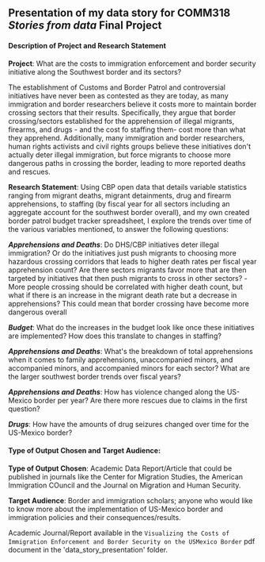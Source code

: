 ## Presentation of my data story for COMM318 _Stories from data_ Final Project

#### Description of Project and Research Statement

__Project__: What are the costs to immigration enforcement and border security initiative along the Southwest border and its sectors?

The establishment of Customs and Border Patrol and controversial initiatives have never been as contested as they are today, as many immigration and border researchers believe it costs more to maintain border crossing sectors that their results. Specifically, they argue that border crossing/sectors established for the apprehension of illegal migrants, firearms, and drugs - and the cost fo staffing them- cost more than what they apprehend. Additionally, many immigration and border researchers, human rights activists and civil rights groups believe these initiatives don't actually deter illegal immigration, but force migrants to choose more dangerous paths in crossing the border, leading to more reported deaths and rescues.

__Research Statement__: Using CBP open data that details variable statistics ranging from migrant deaths, migrant detainments, drug and firearm apprehensions, to staffing (by fiscal year for all sectors including an aggregate account for the southwest border overall), and my own created border patrol budget tracker spreadsheet, I explore the trends over time of the various variables mentioned, to answer the following questions: 

   ___Apprehensions and Deaths___: Do DHS/CBP initiatives deter illegal immigration? Or do the initiatives just push migrants to choosing more hazardous crossing corridors that leads to higher death rates per fiscal year apprehension count? Are there sectors migrants favor more that are then targeted by initiatives that then push migrants to cross in other sectors?
        -More people crossing should be correlated with higher death count, but what if there is an increase in the migrant death rate but a decrease in apprehensions? This could mean that border crossing have become more dangerous overall 
    
   ___Budget___: What do the increases in the budget look like once these initiatives are implemented? How does this translate to changes in staffing? 

   ___Apprehensions and Deaths___: What's the breakdown of total apprehensions when it comes to family apprehensions, unaccompanied minors, and accompanied minors, and accompanied minors for each sector? What are the larger southwest border trends over fiscal years?

   ___Apprehensions and Deaths___: How has violence changed along the US-Mexico border per year? Are there more rescues due to claims in the first question?
    
   ___Drugs___: How have the amounts of drug seizures changed over time for the US-Mexico border? 
   
#### Type of Output Chosen and Target Audience:

__Type of Output Chosen__: Academic Data Report/Article that could be published in journals like the Center for Migration Studies, the American Immigration COuncil and the Journal on Migration and Human Security. 

__Target Audience__: Border and immigration scholars; anyone who would like to know more about the implementation of US-Mexico border and immigration policies and their consequences/results. 

Academic Journal/Report available  in the `Visualizing the Costs of Immigration
Enforcement and Border Security on the USMexico Border` pdf document in the 'data_story_presentation' folder. 

